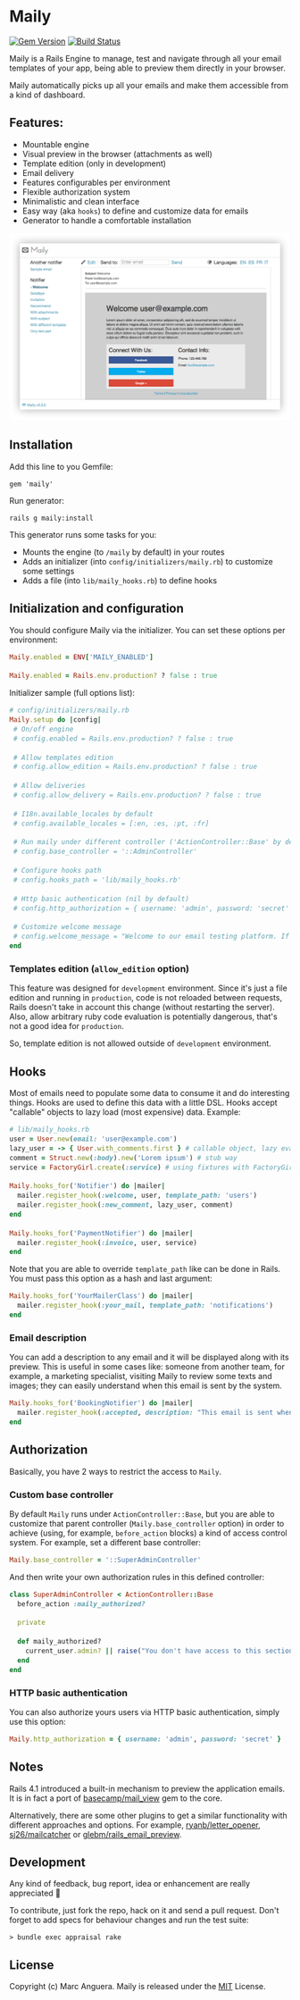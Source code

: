 # Maily

[![Gem Version](https://badge.fury.io/rb/maily.svg)](http://badge.fury.io/rb/maily) [![Build Status](https://travis-ci.org/markets/maily.svg?branch=master)](https://travis-ci.org/markets/maily)

Maily is a Rails Engine to manage, test and navigate through all your email templates of your app, being able to preview them directly in your browser.

Maily automatically picks up all your emails and make them accessible from a kind of dashboard.

## Features:

* Mountable engine
* Visual preview in the browser (attachments as well)
* Template edition (only in development)
* Email delivery
* Features configurables per environment
* Flexible authorization system
* Minimalistic and clean interface
* Easy way (aka `hooks`) to define and customize data for emails
* Generator to handle a comfortable installation

![](screenshot.png)

## Installation

Add this line to you Gemfile:

```
gem 'maily'
```

Run generator:

```
rails g maily:install
```

This generator runs some tasks for you:

* Mounts the engine (to `/maily` by default) in your routes
* Adds an initializer (into `config/initializers/maily.rb`) to customize some settings
* Adds a file (into `lib/maily_hooks.rb`) to define hooks

## Initialization and configuration

You should configure Maily via the initializer. You can set these options per environment:

```ruby
Maily.enabled = ENV['MAILY_ENABLED']

Maily.enabled = Rails.env.production? ? false : true
```

Initializer sample (full options list):

 ```ruby
# config/initializers/maily.rb
Maily.setup do |config|
  # On/off engine
  # config.enabled = Rails.env.production? ? false : true

  # Allow templates edition
  # config.allow_edition = Rails.env.production? ? false : true

  # Allow deliveries
  # config.allow_delivery = Rails.env.production? ? false : true

  # I18n.available_locales by default
  # config.available_locales = [:en, :es, :pt, :fr]

  # Run maily under different controller ('ActionController::Base' by default)
  # config.base_controller = '::AdminController'

  # Configure hooks path
  # config.hooks_path = 'lib/maily_hooks.rb'

  # Http basic authentication (nil by default)
  # config.http_authorization = { username: 'admin', password: 'secret' }

  # Customize welcome message
  # config.welcome_message = "Welcome to our email testing platform. If you have any problem, please contact support team at support@example.com."
end
```

### Templates edition (`allow_edition` option)

This feature was designed for `development` environment. Since it's just a file edition and running in `production`, code is not reloaded between requests, Rails doesn't take in account this change (without restarting the server). Also, allow arbitrary ruby code evaluation is potentially dangerous, that's not a good idea for `production`.

So, template edition is not allowed outside of `development` environment.

## Hooks

Most of emails need to populate some data to consume it and do interesting things. Hooks are used to define this data with a little DSL. Hooks accept "callable" objects to lazy load (most expensive) data. Example:

```ruby
# lib/maily_hooks.rb
user = User.new(email: 'user@example.com')
lazy_user = -> { User.with_comments.first } # callable object, lazy evaluation
comment = Struct.new(:body).new('Lorem ipsum') # stub way
service = FactoryGirl.create(:service) # using fixtures with FactoryGirl

Maily.hooks_for('Notifier') do |mailer|
  mailer.register_hook(:welcome, user, template_path: 'users')
  mailer.register_hook(:new_comment, lazy_user, comment)
end

Maily.hooks_for('PaymentNotifier') do |mailer|
  mailer.register_hook(:invoice, user, service)
end
```

Note that you are able to override `template_path` like can be done in Rails. You must pass this option as a hash and last argument:

```ruby
Maily.hooks_for('YourMailerClass') do |mailer|
  mailer.register_hook(:your_mail, template_path: 'notifications')
end
```

### Email description

You can add a description to any email and it will be displayed along with its preview. This is useful in some cases like: someone from another team, for example, a marketing specialist, visiting Maily to review some texts and images; they can easily understand when this email is sent by the system.

```ruby
Maily.hooks_for('BookingNotifier') do |mailer|
  mailer.register_hook(:accepted, description: "This email is sent when a reservation has been accepted by the system." )
end
```

## Authorization

Basically, you have 2 ways to restrict the access to `Maily`.

### Custom base controller

By default `Maily` runs under `ActionController::Base`, but you are able to customize that parent controller (`Maily.base_controller` option) in order to achieve (using, for example, `before_action` blocks) a kind of access control system. For example, set a different base controller:

```ruby
Maily.base_controller = '::SuperAdminController'
```

And then write your own authorization rules in this defined controller:

```ruby
class SuperAdminController < ActionController::Base
  before_action :maily_authorized?

  private

  def maily_authorized?
    current_user.admin? || raise("You don't have access to this section!")
  end
end
```

### HTTP basic authentication

You can also authorize yours users via HTTP basic authentication, simply use this option:

```ruby
Maily.http_authorization = { username: 'admin', password: 'secret' }
```

## Notes

Rails 4.1 introduced a built-in mechanism to preview the application emails. It is in fact a port of [basecamp/mail_view](https://github.com/basecamp/mail_view) gem to the core.

Alternatively, there are some other plugins to get a similar functionality with different approaches and options. For example, [ryanb/letter_opener](https://github.com/ryanb/letter_opener), [sj26/mailcatcher](https://github.com/sj26/mailcatcher) or [glebm/rails_email_preview](https://github.com/glebm/rails_email_preview).

## Development

Any kind of feedback, bug report, idea or enhancement are really appreciated :tada:

To contribute, just fork the repo, hack on it and send a pull request. Don't forget to add specs for behaviour changes and run the test suite:

    > bundle exec appraisal rake

## License

Copyright (c) Marc Anguera. Maily is released under the [MIT](MIT-LICENSE) License.
